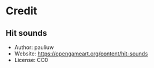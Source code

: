 # Credit

## Hit sounds
- Author: pauliuw
- Website: https://opengameart.org/content/hit-sounds
- License: CC0
